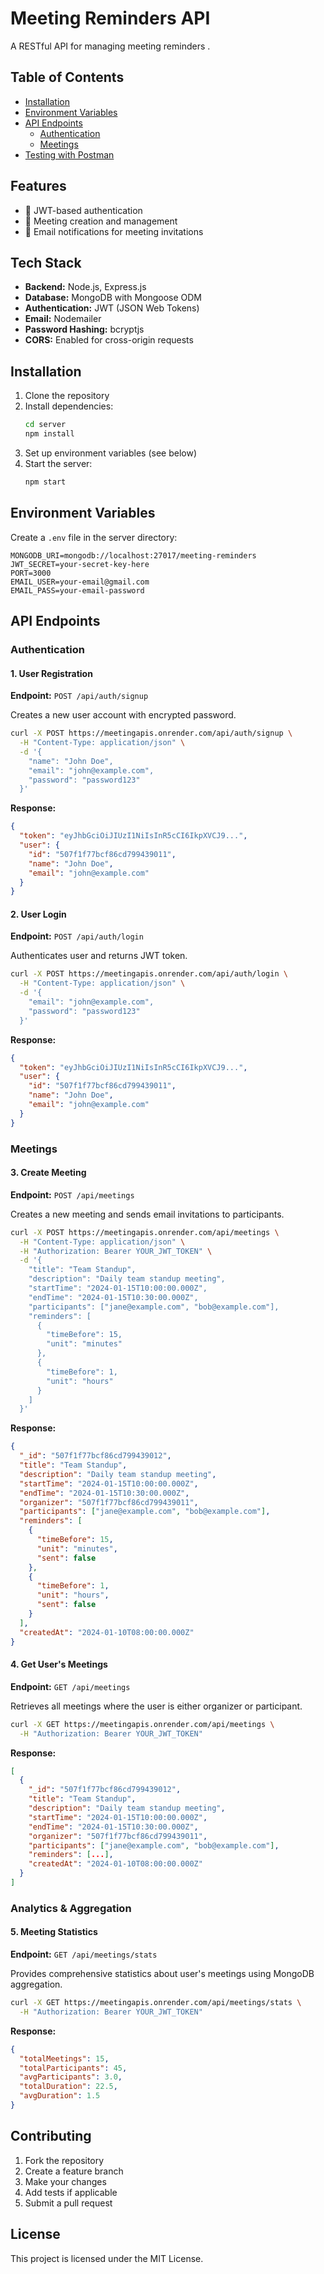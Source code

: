 # Meeting Reminders API

A RESTful API for managing meeting reminders .

## Table of Contents
- [Installation](#installation)
- [Environment Variables](#environment-variables)
- [API Endpoints](#api-endpoints)
  - [Authentication](#authentication)
  - [Meetings](#meetings)
- [Testing with Postman](#testing-with-postman)

## Features

- 🔐 JWT-based authentication
- 📅 Meeting creation and management
- 📧 Email notifications for meeting invitations

## Tech Stack

- **Backend:** Node.js, Express.js
- **Database:** MongoDB with Mongoose ODM
- **Authentication:** JWT (JSON Web Tokens)
- **Email:** Nodemailer
- **Password Hashing:** bcryptjs
- **CORS:** Enabled for cross-origin requests

## Installation

1. Clone the repository
2. Install dependencies:
   ```bash
   cd server
   npm install
   ```
3. Set up environment variables (see below)
4. Start the server:
   ```bash
   npm start
   ```

## Environment Variables

Create a `.env` file in the server directory:

```env
MONGODB_URI=mongodb://localhost:27017/meeting-reminders
JWT_SECRET=your-secret-key-here
PORT=3000
EMAIL_USER=your-email@gmail.com
EMAIL_PASS=your-email-password
```

## API Endpoints

### Authentication

#### 1. User Registration
**Endpoint:** `POST /api/auth/signup`

Creates a new user account with encrypted password.

```bash
curl -X POST https://meetingapis.onrender.com/api/auth/signup \
  -H "Content-Type: application/json" \
  -d '{
    "name": "John Doe",
    "email": "john@example.com",
    "password": "password123"
  }'
```

**Response:**
```json
{
  "token": "eyJhbGciOiJIUzI1NiIsInR5cCI6IkpXVCJ9...",
  "user": {
    "id": "507f1f77bcf86cd799439011",
    "name": "John Doe",
    "email": "john@example.com"
  }
}
```

#### 2. User Login
**Endpoint:** `POST /api/auth/login`

Authenticates user and returns JWT token.

```bash
curl -X POST https://meetingapis.onrender.com/api/auth/login \
  -H "Content-Type: application/json" \
  -d '{
    "email": "john@example.com",
    "password": "password123"
  }'
```

**Response:**
```json
{
  "token": "eyJhbGciOiJIUzI1NiIsInR5cCI6IkpXVCJ9...",
  "user": {
    "id": "507f1f77bcf86cd799439011",
    "name": "John Doe",
    "email": "john@example.com"
  }
}
```

### Meetings

#### 3. Create Meeting
**Endpoint:** `POST /api/meetings`

Creates a new meeting and sends email invitations to participants.

```bash
curl -X POST https://meetingapis.onrender.com/api/meetings \
  -H "Content-Type: application/json" \
  -H "Authorization: Bearer YOUR_JWT_TOKEN" \
  -d '{
    "title": "Team Standup",
    "description": "Daily team standup meeting",
    "startTime": "2024-01-15T10:00:00.000Z",
    "endTime": "2024-01-15T10:30:00.000Z",
    "participants": ["jane@example.com", "bob@example.com"],
    "reminders": [
      {
        "timeBefore": 15,
        "unit": "minutes"
      },
      {
        "timeBefore": 1,
        "unit": "hours"
      }
    ]
  }'
```

**Response:**
```json
{
  "_id": "507f1f77bcf86cd799439012",
  "title": "Team Standup",
  "description": "Daily team standup meeting",
  "startTime": "2024-01-15T10:00:00.000Z",
  "endTime": "2024-01-15T10:30:00.000Z",
  "organizer": "507f1f77bcf86cd799439011",
  "participants": ["jane@example.com", "bob@example.com"],
  "reminders": [
    {
      "timeBefore": 15,
      "unit": "minutes",
      "sent": false
    },
    {
      "timeBefore": 1,
      "unit": "hours",
      "sent": false
    }
  ],
  "createdAt": "2024-01-10T08:00:00.000Z"
}
```

#### 4. Get User's Meetings
**Endpoint:** `GET /api/meetings`

Retrieves all meetings where the user is either organizer or participant.

```bash
curl -X GET https://meetingapis.onrender.com/api/meetings \
  -H "Authorization: Bearer YOUR_JWT_TOKEN"
```

**Response:**
```json
[
  {
    "_id": "507f1f77bcf86cd799439012",
    "title": "Team Standup",
    "description": "Daily team standup meeting",
    "startTime": "2024-01-15T10:00:00.000Z",
    "endTime": "2024-01-15T10:30:00.000Z",
    "organizer": "507f1f77bcf86cd799439011",
    "participants": ["jane@example.com", "bob@example.com"],
    "reminders": [...],
    "createdAt": "2024-01-10T08:00:00.000Z"
  }
]
```

### Analytics & Aggregation

#### 5. Meeting Statistics
**Endpoint:** `GET /api/meetings/stats`

Provides comprehensive statistics about user's meetings using MongoDB aggregation.

```bash
curl -X GET https://meetingapis.onrender.com/api/meetings/stats \
  -H "Authorization: Bearer YOUR_JWT_TOKEN"
```

**Response:**
```json
{
  "totalMeetings": 15,
  "totalParticipants": 45,
  "avgParticipants": 3.0,
  "totalDuration": 22.5,
  "avgDuration": 1.5
}
```


## Contributing

1. Fork the repository
2. Create a feature branch
3. Make your changes
4. Add tests if applicable
5. Submit a pull request

## License

This project is licensed under the MIT License.
